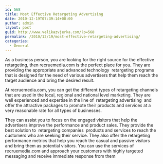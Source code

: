 ```yaml
---
id: 568
title: Most Effective Retargeting Advertising
date: 2010-12-19T07:39:14+00:00
author: admin
layout: post
guid: http://www.velikazvjerka.com/?p=568
permalink: /2010/12/19/most-effective-retargeting-advertising/
categories:
  - General
---
```

As a business person, you are looking for the right source for the effective retargeting, then recruemedia.com is the perfect place for you. They are providing the appropriate and advanced technology &nbsp;retargeting programs&nbsp; that is designed for the need of various advertisers that help them reach the target audience and bring the desired result.

At recruemedia.com, you can get the different types of retargeting channels that are used in the local, regional and national level marketing. They are well experienced and expertise in the line of &nbsp;retargeting advertising&nbsp; and offer the attractive packages to promote their products and services at a very reasonable rate for all types of businesses.

They can assist you to focus on the engaged visitors that help the advertisers improve the performance and product sales. They provide the best solution to &nbsp;retargeting companies&nbsp; products and services to reach the customers who are seeking their service. They also offer the retargeting performance metrics that help you reach the casual and passive visitors and bring them as potential visitors. You can use the services of recruemedia.com and approach your customers with highly targeted messaging and receive immediate response from them